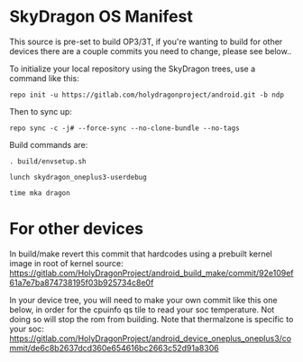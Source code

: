 SkyDragon OS Manifest
======================

This source is pre-set to build OP3/3T, if you're wanting to build for other devices there are a couple commits you need to change, please see below..


To initialize your local repository using the SkyDragon trees, use a command like this:

    repo init -u https://gitlab.com/holydragonproject/android.git -b ndp

Then to sync up:

    repo sync -c -j# --force-sync --no-clone-bundle --no-tags

Build commands are:

    . build/envsetup.sh

    lunch skydragon_oneplus3-userdebug

    time mka dragon



For other devices
======================

In build/make revert this commit that hardcodes using a prebuilt kernel image in root of kernel source: 
https://gitlab.com/HolyDragonProject/android_build_make/commit/92e109ef61a7e7ba874738195f03b925734c8e0f

In your device tree, you will need to make your own commit like this one below, in order for the cpuinfo qs tile to read your soc temperature. 
Not doing so will stop the rom from building. Note that thermalzone is specific to your soc:
https://gitlab.com/HolyDragonProject/android_device_oneplus_oneplus3/commit/de6c8b2637dcd360e654616bc2663c52d91a8306

